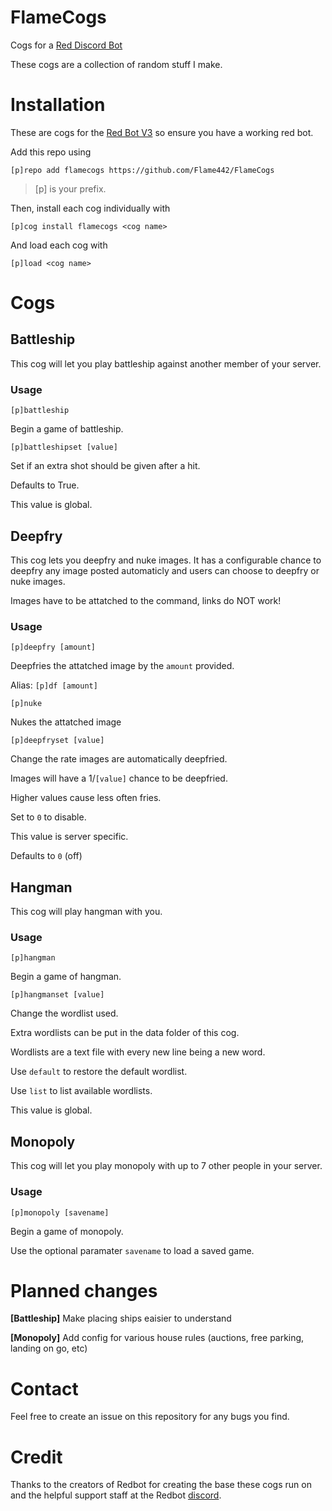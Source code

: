 # FlameCogs
Cogs for a [Red Discord Bot](https://github.com/Cog-Creators/Red-DiscordBot)

These cogs are a collection of random stuff I make.
# Installation
These are cogs for the [Red Bot V3](https://github.com/Cog-Creators/Red-DiscordBot/tree/V3/develop) so ensure you have a working red bot.

Add this repo using

`[p]repo add flamecogs https://github.com/Flame442/FlameCogs`    

>[p] is your prefix.

Then, install each cog individually with

`[p]cog install flamecogs <cog name>`

And load each cog with

`[p]load <cog name>`
# Cogs

## Battleship
This cog will let you play battleship against another member of your server.
### Usage
`[p]battleship`

Begin a game of battleship.

`[p]battleshipset [value]`

Set if an extra shot should be given after a hit.

Defaults to True.

This value is global.
## Deepfry
This cog lets you deepfry and nuke images. It has a configurable chance to deepfry any image posted automaticly and users can choose to deepfry or nuke images. 

Images have to be attatched to the command, links do NOT work!
### Usage
`[p]deepfry [amount]`

Deepfries the attatched image by the `amount` provided.

Alias: `[p]df [amount]`

`[p]nuke`

Nukes the attatched image

`[p]deepfryset [value]`

Change the rate images are automatically deepfried.

Images will have a 1/`[value]` chance to be deepfried.

Higher values cause less often fries.

Set to `0` to disable.

This value is server specific.

Defaults to `0` (off)

## Hangman
This cog will play hangman with you.
### Usage
`[p]hangman`

Begin a game of hangman.

`[p]hangmanset [value]`

Change the wordlist used.

Extra wordlists can be put in the data folder of this cog.

Wordlists are a text file with every new line being a new word.

Use `default` to restore the default wordlist.

Use `list` to list available wordlists.

This value is global.
## Monopoly
This cog will let you play monopoly with up to 7 other people in your server.
### Usage
`[p]monopoly [savename]`

Begin a game of monopoly. 

Use the optional paramater `savename` to load a saved game.
# Planned changes

**[Battleship]** Make placing ships eaisier to understand

**[Monopoly]** Add config for various house rules (auctions, free parking, landing on go, etc)
# Contact
Feel free to create an issue on this repository for any bugs you find.
# Credit
Thanks to the creators of Redbot for creating the base these cogs run on and the helpful support staff at the Redbot [discord](https://discord.gg/red).

